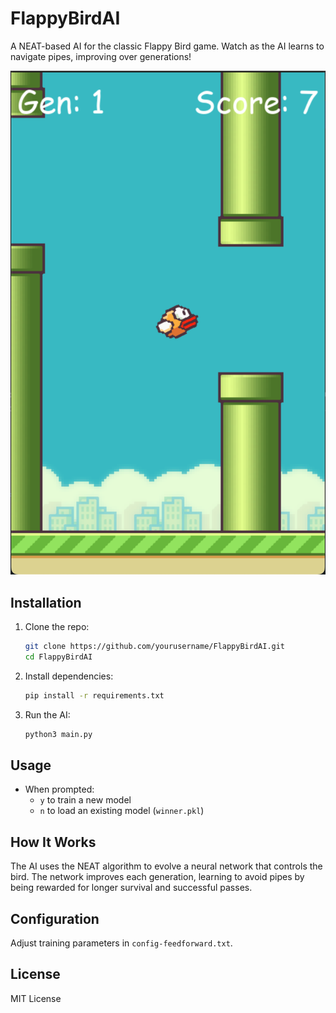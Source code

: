 # FlappyBirdAI

A NEAT-based AI for the classic Flappy Bird game. Watch as the AI learns to navigate pipes, improving over generations!

![Flappy Bird AI](imgs/running_program.png)

## Installation

1. Clone the repo:

    ```bash
    git clone https://github.com/yourusername/FlappyBirdAI.git
    cd FlappyBirdAI
    ```

2. Install dependencies:

    ```bash
    pip install -r requirements.txt
    ```

3. Run the AI:

    ```bash
    python3 main.py
    ```

## Usage

- When prompted:
  - `y` to train a new model
  - `n` to load an existing model (`winner.pkl`)

## How It Works

The AI uses the NEAT algorithm to evolve a neural network that controls the bird. The network improves each generation, learning to avoid pipes by being rewarded for longer survival and successful passes.

## Configuration

Adjust training parameters in `config-feedforward.txt`.

## License

MIT License
